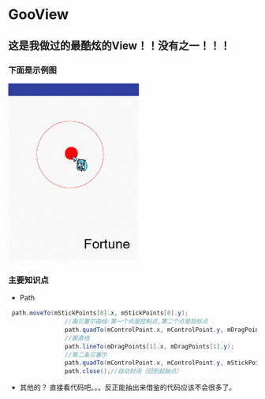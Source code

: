 # GooView
## 这是我做过的最酷炫的View！！没有之一！！！
### 下面是示例图
![GooView.gif](GooView.gif)
### 主要知识点
* Path
```Java
 path.moveTo(mStickPoints[0].x, mStickPoints[0].y);
                //画贝塞尔曲线:第一个点是控制点,第二个点是目标点
                path.quadTo(mControlPoint.x, mControlPoint.y, mDragPoints[0].x, mDragPoints[0].y);
                //画直线
                path.lineTo(mDragPoints[1].x, mDragPoints[1].y);
                //第二条贝塞尔
                path.quadTo(mControlPoint.x, mControlPoint.y, mStickPoints[1].x, mStickPoints[1].y);
                path.close();//自动封闭（回到起始点）
```
* 其他的？ 直接看代码吧。。。反正能抽出来借鉴的代码应该不会很多了。
